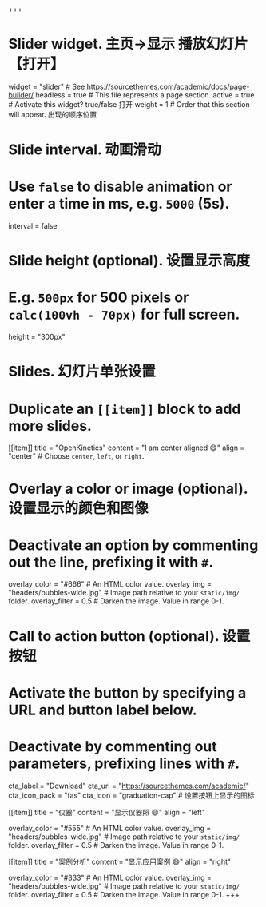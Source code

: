 +++
# Slider widget. 主页→显示 播放幻灯片 【打开】
widget = "slider"  # See https://sourcethemes.com/academic/docs/page-builder/
headless = true  # This file represents a page section.
active = true  # Activate this widget? true/false 打开
weight = 1  # Order that this section will appear. 出现的顺序位置

# Slide interval. 动画滑动
# Use `false` to disable animation or enter a time in ms, e.g. `5000` (5s).
interval = false

# Slide height (optional). 设置显示高度
# E.g. `500px` for 500 pixels or `calc(100vh - 70px)` for full screen.
height = "300px"

# Slides. 幻灯片单张设置
# Duplicate an `[[item]]` block to add more slides.
[[item]]
  title = "OpenKinetics"
  content = "I am center aligned :smile:"
  align = "center"  # Choose `center`, `left`, or `right`.

  # Overlay a color or image (optional). 设置显示的颜色和图像
  #   Deactivate an option by commenting out the line, prefixing it with `#`.
  overlay_color = "#666"  # An HTML color value.
  overlay_img = "headers/bubbles-wide.jpg"  # Image path relative to your `static/img/` folder.
  overlay_filter = 0.5  # Darken the image. Value in range 0-1.

  # Call to action button (optional). 设置按钮
  #   Activate the button by specifying a URL and button label below.
  #   Deactivate by commenting out parameters, prefixing lines with `#`.
  cta_label = "Download"
  cta_url = "https://sourcethemes.com/academic/"
  cta_icon_pack = "fas"
  cta_icon = "graduation-cap" # 设置按钮上显示的图标

[[item]]
  title = "仪器"
  content = "显示仪器照 :smile:"
  align = "left"

  overlay_color = "#555"  # An HTML color value.
  overlay_img = "headers/bubbles-wide.jpg"   # Image path relative to your `static/img/` folder.
  overlay_filter = 0.5  # Darken the image. Value in range 0-1.

[[item]]
  title = "案例分析"
  content = "显示应用案例 :smile:"
  align = "right"

  overlay_color = "#333"  # An HTML color value.
  overlay_img = "headers/bubbles-wide.jpg"   # Image path relative to your `static/img/` folder.
  overlay_filter = 0.5  # Darken the image. Value in range 0-1.
+++
